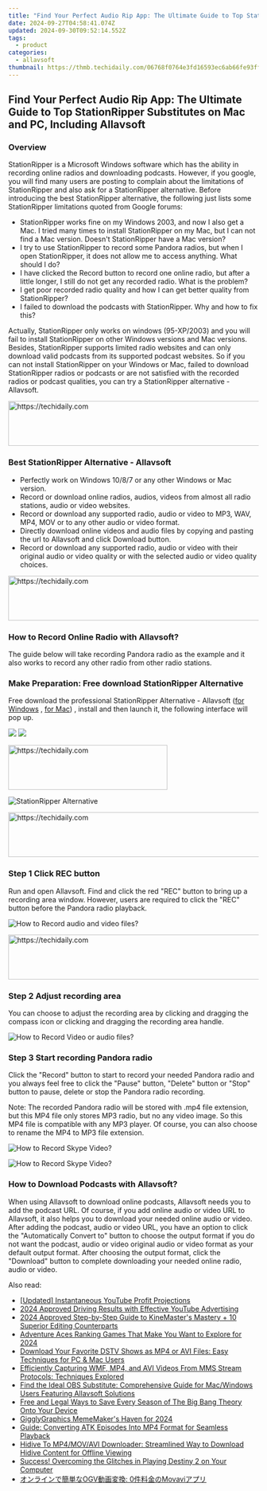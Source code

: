 ```yaml
---
title: "Find Your Perfect Audio Rip App: The Ultimate Guide to Top StationRipper Substitutes on Mac and PC, Including Allavsoft"
date: 2024-09-27T04:58:41.074Z
updated: 2024-09-30T09:52:14.552Z
tags:
  - product
categories:
  - allavsoft
thumbnail: https://thmb.techidaily.com/06768f0764e3fd16593ec6ab66fe93ff9404677c09f36129dabffcc95362a115.jpg
---
```


## Find Your Perfect Audio Rip App: The Ultimate Guide to Top StationRipper Substitutes on Mac and PC, Including Allavsoft

### Overview

StationRipper is a Microsoft Windows software which has the ability in recording online radios and downloading podcasts. However, if you google, you will find many users are posting to complain about the limitations of StationRipper and also ask for a StationRipper alternative. Before introducing the best StationRipper alternative, the following just lists some StationRipper limitations quoted from Google forums:

* StationRipper works fine on my Windows 2003, and now I also get a Mac. I tried many times to install StationRipper on my Mac, but I can not find a Mac version. Doesn't StationRipper have a Mac version?
* I try to use StationRipper to record some Pandora radios, but when I open StationRipper, it does not allow me to access anything. What should I do?
* I have clicked the Record button to record one online radio, but after a little longer, I still do not get any recorded radio. What is the problem?
* I get poor recorded radio quality and how I can get better quality from StationRipper?
* I failed to download the podcasts with StationRipper. Why and how to fix this?

Actually, StationRipper only works on windows (95-XP/2003) and you will fail to install StationRipper on other Windows versions and Mac versions. Besides, StationRipper supports limited radio websites and can only download valid podcasts from its supported podcast websites. So if you can not install StationRipper on your Windows or Mac, failed to download StationRipper radios or podcasts or are not satisfied with the recorded radios or podcast qualities, you can try a StationRipper alternative - Allavsoft.

<!-- affiliate ads begin -->
<a href="https://imp.i357552.net/c/5597632/857865/11832" target="_top" id="857865">
  <img src="//a.impactradius-go.com/display-ad/11832-857865" border="0" alt="https://techidaily.com" width="728" height="90"/>
</a>
<img height="0" width="0" src="https://imp.i357552.net/i/5597632/857865/11832" style="position:absolute;visibility:hidden;" border="0" />
<!-- affiliate ads end -->

### Best StationRipper Alternative - Allavsoft

* Perfectly work on Windows 10/8/7 or any other Windows or Mac version.
* Record or download online radios, audios, videos from almost all radio stations, audio or video websites.
* Record or download any supported radio, audio or video to MP3, WAV, MP4, MOV or to any other audio or video format.
* Directly download online videos and audio files by copying and pasting the url to Allavsoft and click Download button.
* Record or download any supported radio, audio or video with their original audio or video quality or with the selected audio or video quality choices.

<!-- affiliate ads begin -->
<a href="https://ephamedtechinc.pxf.io/c/5597632/2137223/26400" target="_top" id="2137223">
  <img src="//a.impactradius-go.com/display-ad/26400-2137223" border="0" alt="https://techidaily.com" width="728" height="90"/>
</a>
<img height="0" width="0" src="https://ephamedtechinc.pxf.io/i/5597632/2137223/26400" style="position:absolute;visibility:hidden;" border="0" />
<!-- affiliate ads end -->

### How to Record Online Radio with Allavsoft?

The guide below will take recording Pandora radio as the example and it also works to record any other radio from other radio stations.

### Make Preparation: Free download StationRipper Alternative

Free download the professional StationRipper Alternative - Allavsoft ([for Windows](https://tools.techidaily.com/allavsoft/products/) , [for Mac](https://tools.techidaily.com/allavsoft/products/)) , install and then launch it, the following interface will pop up.

[![](https://www.allavsoft.com/how-to/../images/how-to/free-download-win.jpg)](https://tools.techidaily.com/allavsoft/products/) [![](https://www.allavsoft.com/how-to/../images/how-to/free-download-mac.jpg)](https://tools.techidaily.com/allavsoft/products/)

<!-- affiliate ads begin -->
<a href="https://aligracehair.sjv.io/c/5597632/2135371/19272" target="_top" id="2135371">
  <img src="//a.impactradius-go.com/display-ad/19272-2135371" border="0" alt="https://techidaily.com" width="320" height="90"/>
</a>
<img height="0" width="0" src="https://aligracehair.sjv.io/i/5597632/2135371/19272" style="position:absolute;visibility:hidden;" border="0" />
<!-- affiliate ads end -->

![StationRipper Alternative](https://www.allavsoft.com/how-to/../images/allavsoft/screen-shot-600.jpg)

<!-- affiliate ads begin -->
<a href="https://appsumo.8odi.net/c/5597632/2105883/7443" target="_top" id="2105883">
  <img src="//a.impactradius-go.com/display-ad/7443-2105883" border="0" alt="https://techidaily.com" width="728" height="90"/>
</a>
<img height="0" width="0" src="https://appsumo.8odi.net/i/5597632/2105883/7443" style="position:absolute;visibility:hidden;" border="0" />
<!-- affiliate ads end -->

### Step 1 Click REC button

Run and open Allavsoft. Find and click the red "REC" button to bring up a recording area window. However, users are required to click the "REC" button before the Pandora radio playback.

![How to Record audio and video files?](https://www.allavsoft.com/how-to/../images/how-to/record-skype-video-calls/click-rec-to-record-videos.jpg)

<!-- affiliate ads begin -->
<a href="https://aligracehair.sjv.io/c/5597632/1918684/19272" target="_top" id="1918684">
  <img src="//a.impactradius-go.com/display-ad/19272-1918684" border="0" alt="https://techidaily.com" width="728" height="90"/>
</a>
<img height="0" width="0" src="https://aligracehair.sjv.io/i/5597632/1918684/19272" style="position:absolute;visibility:hidden;" border="0" />
<!-- affiliate ads end -->

### Step 2 Adjust recording area

You can choose to adjust the recording area by clicking and dragging the compass icon or clicking and dragging the recording area handle.

![How to Record Video or audio files?](https://www.allavsoft.com/how-to/../images/how-to/record-skype-video-calls/move-adjust-the-recording-frame.jpg)

### Step 3 Start recording Pandora radio

Click the "Record" button to start to record your needed Pandora radio and you always feel free to click the "Pause" button, "Delete" button or "Stop" button to pause, delete or stop the Pandora radio recording.

Note: The recorded Pandora radio will be stored with .mp4 file extension, but this MP4 file only stores MP3 radio, but no any video image. So this MP4 file is compatible with any MP3 player. Of course, you can also choose to rename the MP4 to MP3 file extension.

![How to Record Skype Video?](https://www.allavsoft.com/how-to/../images/how-to/record-skype-video-calls/click-REC.jpg)

![How to Record Skype Video?](https://www.allavsoft.com/how-to/../images/how-to/record-skype-video-calls/click-stop-save-to-finish-recording.jpg)

### How to Download Podcasts with Allavsoft?

When using Allavsoft to download online podcasts, Allavsoft needs you to add the podcast URL. Of course, if you add online audio or video URL to Allavsoft, it also helps you to download your needed online audio or video. After adding the podcast, audio or video URL, you have an option to click the "Automatically Convert to" button to choose the output format if you do not want the podcast, audio or video original audio or video format as your default output format. After choosing the output format, click the "Download" button to complete downloading your needed online radio, audio or video.

<ins class="adsbygoogle"
     style="display:block"
     data-ad-format="autorelaxed"
     data-ad-client="ca-pub-7571918770474297"
     data-ad-slot="1223367746"></ins>

<ins class="adsbygoogle"
     style="display:block"
     data-ad-client="ca-pub-7571918770474297"
     data-ad-slot="8358498916"
     data-ad-format="auto"
     data-full-width-responsive="true"></ins>

<span class="atpl-alsoreadstyle">Also read:</span>
<div><ul>
<li><a href="https://youtube-tips.techidaily.com/ed-instantaneous-youtube-profit-projections/"><u>[Updated] Instantaneous YouTube Profit Projections</u></a></li>
<li><a href="https://youtube-videos.techidaily.com/2024-approved-driving-results-with-effective-youtube-advertising/"><u>2024 Approved Driving Results with Effective YouTube Advertising</u></a></li>
<li><a href="https://extra-skills.techidaily.com/2024-approved-step-by-step-guide-to-kinemasters-mastery-plus-10-superior-editing-counterparts/"><u>2024 Approved Step-by-Step Guide to KineMaster's Mastery + 10 Superior Editing Counterparts</u></a></li>
<li><a href="https://screen-activity-recording.techidaily.com/adventure-aces-ranking-games-that-make-you-want-to-explore-for-2024/"><u>Adventure Aces Ranking Games That Make You Want to Explore for 2024</u></a></li>
<li><a href="https://discover-fantastic.techidaily.com/download-your-favorite-dstv-shows-as-mp4-or-avi-files-easy-techniques-for-pc-and-mac-users/"><u>Download Your Favorite DSTV Shows as MP4 or AVI Files: Easy Techniques for PC & Mac Users</u></a></li>
<li><a href="https://discover-fantastic.techidaily.com/efficiently-capturing-wmf-mp4-and-avi-videos-from-mms-stream-protocols-techniques-explored/"><u>Efficiently Capturing WMF, MP4, and AVI Videos From MMS Stream Protocols: Techniques Explored</u></a></li>
<li><a href="https://discover-fantastic.techidaily.com/find-the-ideal-obs-substitute-comprehensive-guide-for-macwindows-users-featuring-allavsoft-solutions/"><u>Find the Ideal OBS Substitute: Comprehensive Guide for Mac/Windows Users Featuring Allavsoft Solutions</u></a></li>
<li><a href="https://discover-fantastic.techidaily.com/free-and-legal-ways-to-save-every-season-of-the-big-bang-theory-onto-your-device/"><u>Free and Legal Ways to Save Every Season of The Big Bang Theory Onto Your Device</u></a></li>
<li><a href="https://some-knowledge.techidaily.com/gigglygraphics-mememakers-haven-for-2024/"><u>GigglyGraphics MemeMaker's Haven for 2024</u></a></li>
<li><a href="https://discover-fantastic.techidaily.com/guide-converting-atk-episodes-into-mp4-format-for-seamless-playback/"><u>Guide: Converting ATK Episodes Into MP4 Format for Seamless Playback</u></a></li>
<li><a href="https://discover-fantastic.techidaily.com/hidive-to-mp4movavi-downloader-streamlined-way-to-download-hidive-content-for-offline-viewing/"><u>Hidive To MP4/MOV/AVI Downloader: Streamlined Way to Download Hidive Content for Offline Viewing</u></a></li>
<li><a href="https://vp-tips.techidaily.com/success-overcoming-the-glitches-in-playing-destiny-2-on-your-computer/"><u>Success! Overcoming the Glitches in Playing Destiny 2 on Your Computer</u></a></li>
<li><a href="https://vp-tips.techidaily.com/ogv-0movavi/"><u>オンラインで簡単なOGV動画変換: 0件料金のMovaviアプリ</u></a></li>
</ul></div>

